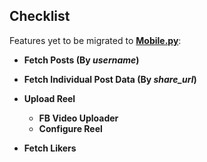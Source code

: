 ## Checklist
Features yet to be migrated to [**Mobile.py**](https://github.com/diezo/ensta/tree/master/ensta/Mobile.py):

- **Fetch Posts (By *username*)**
- **Fetch Individual Post Data (By *share_url*)**

- **Upload Reel**
  - **FB Video Uploader**
  - **Configure Reel**

- **Fetch Likers**
